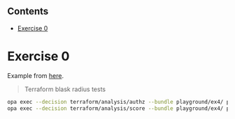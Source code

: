 <!-- START doctoc generated TOC please keep comment here to allow auto update -->
<!-- DON'T EDIT THIS SECTION, INSTEAD RE-RUN doctoc TO UPDATE -->
## Contents

- [Exercise 0](#exercise-0)

<!-- END doctoc generated TOC please keep comment here to allow auto update -->

# Exercise 0

Example from [here](https://www.openpolicyagent.org/docs/latest/terraform/).

> Terraform blask radius tests

```sh
opa exec --decision terraform/analysis/authz --bundle playground/ex4/ playground/ex4/fixtures/base/apply.json
opa exec --decision terraform/analysis/score --bundle playground/ex4/ playground/ex4/fixtures/base/apply.json
```
